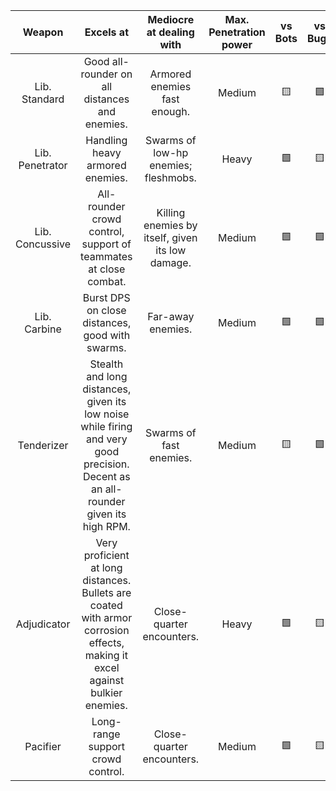 |      Weapon     	|                                                              Excels at                                                             	|             Mediocre at dealing with             	| Max. Penetration power 	| vs Bots 	| vs Bugs 	| vs Squids 	| Close Distance 	| Mid Distance 	| Far Distance 	|
|:---------------:	|:----------------------------------------------------------------------------------------------------------------------------------:	|:------------------------------------------------:	|:----------------------:	|:-------:	|:-------:	|:---------:	|:--------------:	|:------------:	|:------------:	|
|  Lib. Standard  	|                                           Good all-rounder on all distances and enemies.                                           	|           Armored enemies fast enough.           	|         Medium         	|    🟨    	|    🟩    	|     🟨     	|        🟩       	|       🟩      	|       🟨      	|
| Lib. Penetrator 	|                                                   Handling heavy armored enemies.                                                  	|       Swarms of low-hp enemies; fleshmobs.       	|          Heavy         	|    🟩    	|    🟨    	|     🟩     	|        🟨       	|       🟩      	|       🟩      	|
| Lib. Concussive 	|                                  All-rounder crowd control, support of teammates at close combat.                                  	| Killing enemies by itself, given its low damage. 	|         Medium         	|    🟩    	|    🟩    	|     🟩     	|        🟩       	|       🟨      	|       🟥      	|
|   Lib. Carbine  	|                                           Burst DPS on close distances, good with swarms.                                          	|                 Far-away enemies.                	|         Medium         	|    🟩    	|    🟩    	|     🟩     	|        🟩       	|       🟨      	|       🟥      	|
|    Tenderizer   	| Stealth and long distances, given its low noise while firing and very good precision. Decent as an all-rounder given its high RPM. 	|              Swarms of fast enemies.             	|         Medium         	|    🟨    	|    🟩    	|     🟨     	|        🟨       	|       🟩      	|       🟩      	|
|   Adjudicator   	|    Very proficient at long distances. Bullets are coated with armor corrosion effects, making it excel against bulkier enemies.    	|             Close-quarter encounters.            	|          Heavy         	|    🟩    	|    🟨    	|     🟩     	|        🟥       	|       🟨      	|       🟩      	|
|     Pacifier    	|                                                  Long-range support crowd control.                                                 	|             Close-quarter encounters.            	|         Medium         	|    🟩    	|    🟨    	|     🟨     	|        🟨       	|       🟩      	|       🟩      	|
